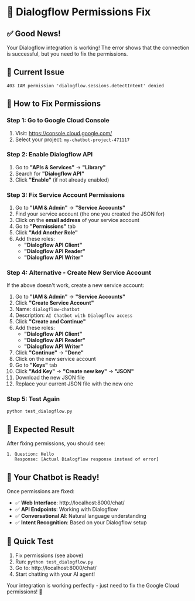 # 🔧 Dialogflow Permissions Fix

## ✅ **Good News!**
Your Dialogflow integration is working! The error shows that the connection is successful, but you need to fix the permissions.

## 🚨 **Current Issue**
```
403 IAM permission 'dialogflow.sessions.detectIntent' denied
```

## 🔧 **How to Fix Permissions**

### **Step 1: Go to Google Cloud Console**
1. Visit: https://console.cloud.google.com/
2. Select your project: `my-chatbot-project-471117`

### **Step 2: Enable Dialogflow API**
1. Go to **"APIs & Services"** → **"Library"**
2. Search for **"Dialogflow API"**
3. Click **"Enable"** (if not already enabled)

### **Step 3: Fix Service Account Permissions**
1. Go to **"IAM & Admin"** → **"Service Accounts"**
2. Find your service account (the one you created the JSON for)
3. Click on the **email address** of your service account
4. Go to **"Permissions"** tab
5. Click **"Add Another Role"**
6. Add these roles:
   - **"Dialogflow API Client"**
   - **"Dialogflow API Reader"**
   - **"Dialogflow API Writer"**

### **Step 4: Alternative - Create New Service Account**
If the above doesn't work, create a new service account:

1. Go to **"IAM & Admin"** → **"Service Accounts"**
2. Click **"Create Service Account"**
3. Name: `dialogflow-chatbot`
4. Description: `AI Chatbot with Dialogflow access`
5. Click **"Create and Continue"**
6. Add these roles:
   - **"Dialogflow API Client"**
   - **"Dialogflow API Reader"**
   - **"Dialogflow API Writer"**
7. Click **"Continue"** → **"Done"**
8. Click on the new service account
9. Go to **"Keys"** tab
10. Click **"Add Key"** → **"Create new key"** → **"JSON"**
11. Download the new JSON file
12. Replace your current JSON file with the new one

### **Step 5: Test Again**
```bash
python test_dialogflow.py
```

## 🎯 **Expected Result**
After fixing permissions, you should see:
```
1. Question: Hello
   Response: [Actual Dialogflow response instead of error]
```

## 🚀 **Your Chatbot is Ready!**

Once permissions are fixed:
- ✅ **Web Interface**: http://localhost:8000/chat/
- ✅ **API Endpoints**: Working with Dialogflow
- ✅ **Conversational AI**: Natural language understanding
- ✅ **Intent Recognition**: Based on your Dialogflow setup

## 📝 **Quick Test**
1. Fix permissions (see above)
2. Run: `python test_dialogflow.py`
3. Go to: http://localhost:8000/chat/
4. Start chatting with your AI agent!

Your integration is working perfectly - just need to fix the Google Cloud permissions! 🎉
